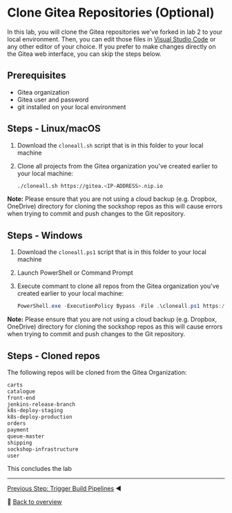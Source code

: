 # Clone Gitea Repositories (Optional)

In this lab, you will clone the Gitea repositories we've forked in lab 2 to your local environment. Then, you can edit those files in [Visual Studio Code] or any other editor of your choice. If you prefer to make changes directly on the Gitea web interface, you can skip the steps below.

## Prerequisites

* Gitea organization
* Gitea user and password
* git installed on your local environment

## Steps - Linux/macOS

1. Download the `cloneall.sh` script that is in this folder to your local machine
1. Clone all projects from the Gitea organization you've created earlier to your local machine:

    ```bash
    ./cloneall.sh https://gitea.<IP-ADDRESS>.nip.io
    ```

**Note:** Please ensure that you are not using a cloud backup (e.g. Dropbox, OneDrive) directory for cloning the sockshop repos as this will cause errors when trying to commit and push changes to the Git repository.

## Steps - Windows

1. Download the `cloneall.ps1` script that is in this folder to your local machine
1. Launch PowerShell or Command Prompt

1. Execute commant to clone all repos from the Gitea organization you've created earlier to your local machine:

    ```powershell
    PowerShell.exe -ExecutionPolicy Bypass -File .\cloneall.ps1 https://gitea.<IP-ADDRESS>.nip.io
    ```

**Note:** Please ensure that you are not using a cloud backup (e.g. Dropbox, OneDrive) directory for cloning the sockshop repos as this will cause errors when trying to commit and push changes to the Git repository.

## Steps - Cloned repos

The following repos will be cloned from the Gitea Organization:

```bash
carts
catalogue
front-end
jenkins-release-branch
k8s-deploy-staging
k8s-deploy-production
orders
payment
queue-master
shipping
sockshop-infrastructure 
user
```

This concludes the lab

---

[Previous Step: Trigger Build Pipelines](../4_Trigger_Build_Pipelines) :arrow_backward:

:arrow_up_small: [Back to overview](../)

[Visual Studio Code]: https://code.visualstudio.com/